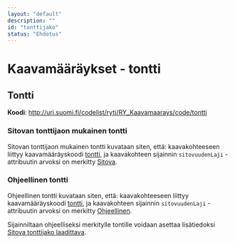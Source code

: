 ```yaml
---
layout: "default"
description: ""
id: "tonttijako"
status: "Ehdotus"
---
```

# Kaavamääräykset - tontti

## Tontti
**Koodi**: <http://uri.suomi.fi/codelist/rytj/RY_Kaavamaarays/code/tontti>

### Sitovan tonttijaon mukainen tontti
Sitovan tonttijaon mukainen tontti kuvataan siten, että:
kaavakohteeseen liittyy kaavamääräyskoodi [tontti](<http://uri.suomi.fi/codelist/rytj/RY_Kaavamaarays/code/tontti>), ja
 kaavakohteen sijainnin ```sitovuudenLaji``` -attribuutin arvoksi on merkitty [Sitova](https://koodistot.suomi.fi/code;registryCode=rytj;schemeCode=RY_Sitovuuslaji;codeCode=01).

### Ohjeellinen tontti

Ohjeellinen tontti kuvataan siten, että:
kaavakohteeseen liittyy kaavamääräyskoodi [tontti](<http://uri.suomi.fi/codelist/rytj/RY_Kaavamaarays/code/tontti>), ja
 kaavakohteen sijainnin ```sitovuudenLaji``` -attribuutin arvoksi on merkitty [Ohjeellinen](https://koodistot.suomi.fi/code;registryCode=rytj;schemeCode=RY_Sitovuuslaji;codeCode=02).

Sijainniltaan ohjeelliseksi merkitylle tontille voidaan asettaa lisätiedoksi [Sitova tonttijako laadittava](http://uri.suomi.fi/codelist/rytj/RY_Kaavamaarayksen_Lisatieto/code/sitovaTonttijakoLaadittava).